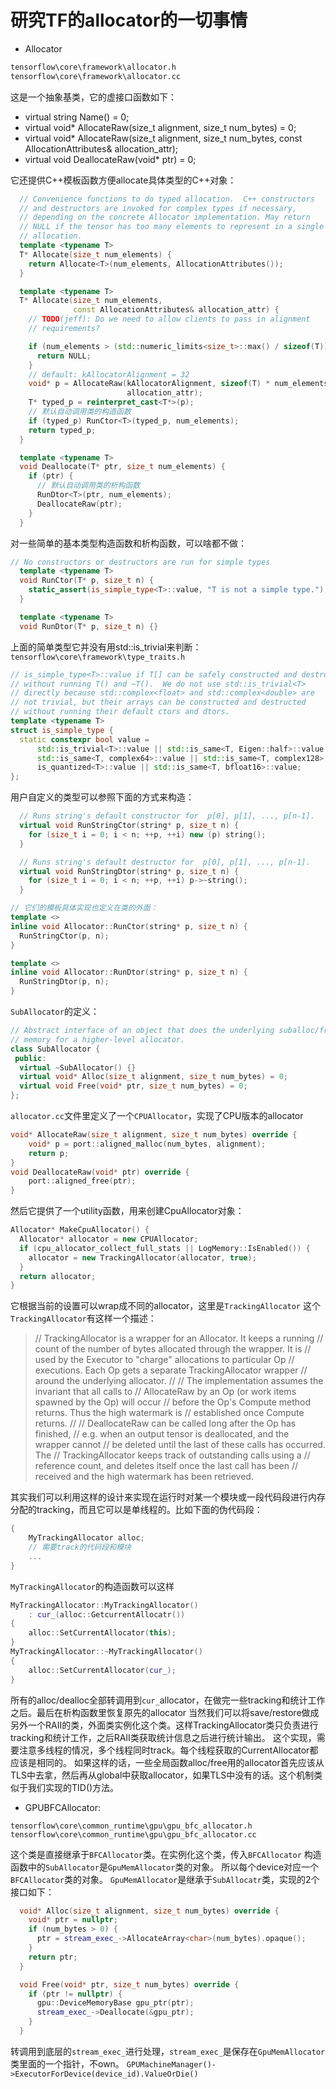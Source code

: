 # 研究TF的allocator的一切事情

* Allocator

```sh
tensorflow\core\framework\allocator.h
tensorflow\core\framework\allocator.cc
```
这是一个抽象基类，它的虚接口函数如下：
- virtual string Name() = 0;
- virtual void* AllocateRaw(size_t alignment, size_t num_bytes) = 0;
- virtual void* AllocateRaw(size_t alignment, size_t num_bytes, const AllocationAttributes& allocation_attr);
- virtual void DeallocateRaw(void* ptr) = 0;

它还提供C++模板函数方便allocate具体类型的C++对象：
```CPP
  // Convenience functions to do typed allocation.  C++ constructors
  // and destructors are invoked for complex types if necessary,
  // depending on the concrete Allocator implementation. May return
  // NULL if the tensor has too many elements to represent in a single
  // allocation.
  template <typename T>
  T* Allocate(size_t num_elements) {
    return Allocate<T>(num_elements, AllocationAttributes());
  }

  template <typename T>
  T* Allocate(size_t num_elements,
              const AllocationAttributes& allocation_attr) {
    // TODO(jeff): Do we need to allow clients to pass in alignment
    // requirements?

    if (num_elements > (std::numeric_limits<size_t>::max() / sizeof(T))) {
      return NULL;
    }
    // default: kAllocatorAlignment = 32
    void* p = AllocateRaw(kAllocatorAlignment, sizeof(T) * num_elements,
                          allocation_attr);
    T* typed_p = reinterpret_cast<T*>(p);
    // 默认自动调用类的构造函数
    if (typed_p) RunCtor<T>(typed_p, num_elements);
    return typed_p;
  }

  template <typename T>
  void Deallocate(T* ptr, size_t num_elements) {
    if (ptr) {
      // 默认自动调用类的析构函数
      RunDtor<T>(ptr, num_elements);
      DeallocateRaw(ptr);
    }
  }
```
对一些简单的基本类型构造函数和析构函数，可以啥都不做：
```CPP
// No constructors or destructors are run for simple types
  template <typename T>
  void RunCtor(T* p, size_t n) {
    static_assert(is_simple_type<T>::value, "T is not a simple type.");
  }

  template <typename T>
  void RunDtor(T* p, size_t n) {}
```
上面的简单类型它并没有用std::is_trivial来判断：
`tensorflow\core\framework\type_traits.h`
```CPP
// is_simple_type<T>::value if T[] can be safely constructed and destructed
// without running T() and ~T().  We do not use std::is_trivial<T>
// directly because std::complex<float> and std::complex<double> are
// not trivial, but their arrays can be constructed and destructed
// without running their default ctors and dtors.
template <typename T>
struct is_simple_type {
  static constexpr bool value =
      std::is_trivial<T>::value || std::is_same<T, Eigen::half>::value ||
      std::is_same<T, complex64>::value || std::is_same<T, complex128>::value ||
      is_quantized<T>::value || std::is_same<T, bfloat16>::value;
};
```
用户自定义的类型可以参照下面的方式来构造：
```CPP
  // Runs string's default constructor for  p[0], p[1], ..., p[n-1].
  virtual void RunStringCtor(string* p, size_t n) {
    for (size_t i = 0; i < n; ++p, ++i) new (p) string();
  }

  // Runs string's default destructor for  p[0], p[1], ..., p[n-1].
  virtual void RunStringDtor(string* p, size_t n) {
    for (size_t i = 0; i < n; ++p, ++i) p->~string();
  }

// 它们的模板具体实现也定义在类的外面：
template <>
inline void Allocator::RunCtor(string* p, size_t n) {
  RunStringCtor(p, n);
}

template <>
inline void Allocator::RunDtor(string* p, size_t n) {
  RunStringDtor(p, n);
}
```

`SubAllocator`的定义：
```CPP
// Abstract interface of an object that does the underlying suballoc/free of
// memory for a higher-level allocator.
class SubAllocator {
 public:
  virtual ~SubAllocator() {}
  virtual void* Alloc(size_t alignment, size_t num_bytes) = 0;
  virtual void Free(void* ptr, size_t num_bytes) = 0;
};
```

`allocator.cc`文件里定义了一个`CPUAllocator`，实现了CPU版本的allocator
```CPP
void* AllocateRaw(size_t alignment, size_t num_bytes) override {
    void* p = port::aligned_malloc(num_bytes, alignment);
    return p;
}
void DeallocateRaw(void* ptr) override {
    port::aligned_free(ptr);
}
```
然后它提供了一个utility函数，用来创建CpuAllocator对象：
```CPP
Allocator* MakeCpuAllocator() {
  Allocator* allocator = new CPUAllocator;
  if (cpu_allocator_collect_full_stats || LogMemory::IsEnabled()) {
    allocator = new TrackingAllocator(allocator, true);
  }
  return allocator;
}
```
 它根据当前的设置可以wrap成不同的allocator，这里是`TrackingAllocator`
这个`TrackingAllocator`有这样一个描述：
>// TrackingAllocator is a wrapper for an Allocator. It keeps a running
// count of the number of bytes allocated through the wrapper. It is
// used by the Executor to "charge" allocations to particular Op
// executions. Each Op gets a separate TrackingAllocator wrapper
// around the underlying allocator.
//
// The implementation assumes the invariant that all calls to
// AllocateRaw by an Op (or work items spawned by the Op) will occur
// before the Op's Compute method returns. Thus the high watermark is
// established once Compute returns.
//
// DeallocateRaw can be called long after the Op has finished,
// e.g. when an output tensor is deallocated, and the wrapper cannot
// be deleted until the last of these calls has occurred.  The
// TrackingAllocator keeps track of outstanding calls using a
// reference count, and deletes itself once the last call has been
// received and the high watermark has been retrieved.

其实我们可以利用这样的设计来实现在运行时对某一个模块或一段代码段进行内存分配的tracking，而且它可以是单线程的。比如下面的伪代码段：
```CPP
{
    MyTrackingAllocator alloc;
    // 需要track的代码段和模块
    ...
}
```
`MyTrackingAllocator`的构造函数可以这样
```CPP
MyTrackingAllocator::MyTrackingAllocator()
    : cur_(alloc::GetcurrentAllocatr())
{
    alloc::SetCurrentAllocator(this);
}
MyTrackingAllocator::~MyTrackingAllocator()
{
    alloc::SetCurrentAllocator(cur_);
}
```
所有的alloc/dealloc全部转调用到`cur_`allocator，在做完一些tracking和统计工作之后。最后在析构函数里恢复原先的allocator
当然我们可以将save/restore做成另外一个RAII的类，外面类实例化这个类。这样TrackingAllocator类只负责进行tracking和统计工作，之后RAII类获取统计信息之后进行统计输出。
这个实现，需要注意多线程的情况，多个线程同时track。每个线程获取的CurrentAllocator都应该是相同的。
如果这样的话，一些全局函数alloc/free用的allocator首先应该从TLS中去拿，然后再从global中获取allocator，如果TLS中没有的话。这个机制类似于我们实现的TID()方法。


* GPUBFCAllocator:
```SH
tensorflow\core\common_runtime\gpu\gpu_bfc_allocator.h
tensorflow\core\common_runtime\gpu\gpu_bfc_allocator.cc
```

这个类是直接继承于`BFCAllocator`类。在实例化这个类，传入`BFCAllocator` 构造函数中的`SubAllocator`是`GpuMemAllocator`类的对象。
所以每个device对应一个`BFCAllocator`类的对象。
`GpuMemAllocator`是继承于`SubAllocatr`类，实现的2个接口如下：
```CPP
  void* Alloc(size_t alignment, size_t num_bytes) override {
    void* ptr = nullptr;
    if (num_bytes > 0) {
      ptr = stream_exec_->AllocateArray<char>(num_bytes).opaque();
    }
    return ptr;
  }

  void Free(void* ptr, size_t num_bytes) override {
    if (ptr != nullptr) {
      gpu::DeviceMemoryBase gpu_ptr(ptr);
      stream_exec_->Deallocate(&gpu_ptr);
    }
  }
```
转调用到底层的`stream_exec_`进行处理，`stream_exec_`是保存在`GpuMemAllocator`类里面的一个指针，不own。
`GPUMachineManager()->ExecutorForDevice(device_id).ValueOrDie()`
